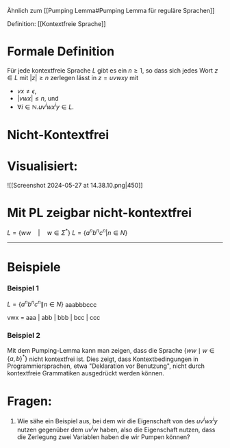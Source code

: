 Ähnlich zum [[Pumping Lemma#Pumping Lemma für reguläre Sprachen]]

Definition: [[Kontextfreie Sprache]]

# Formale Definition
Für jede kontextfreie Sprache $L$ gibt es ein $n \geq 1$, so dass sich jedes Wort $z \in L$ mit $|z| \geq n$ zerlegen lässt in
	$z=u v w x y$
mit
- $v x \neq \epsilon$,
- $|v w x| \leq n$, und
- $\forall i \in \mathbb{N} . u v^i w x^i y \in L$.


# Nicht-Kontextfrei


# Visualisiert:
![[Screenshot 2024-05-27 at 14.38.10.png|450]]

# Mit PL zeigbar nicht-kontextfrei
$L=\{ww\quad|\quad w\in\Sigma^{*}\}$
$L=\{a^nb^nc^n|n\in N\}$

 

 
______
# Beispiele
### Beispiel 1
$L=\{a^nb^nc^n\|n\in N\}$
aaabbbccc

vwx = aaa | abb | bbb | bcc | ccc


### Beispiel 2
Mit dem Pumping-Lemma kann man zeigen, dass die Sprache $\left\{w w \mid w \in\{a, b\}^*\right\}$ nicht kontextfrei ist.
Dies zeigt, dass Kontextbedingungen in Programmiersprachen, etwa "Deklaration vor Benutzung", nicht durch kontextfreie Grammatiken ausgedrückt werden können.



# Fragen:
1. Wie sähe ein Beispiel aus, bei dem wir die Eigenschaft von des $uv^iwx^iy$ nutzen gegenüber dem $uv^iw$ haben, also die Eigenschaft nutzen, dass die Zerlegung zwei Variablen haben die wir Pumpen können?
